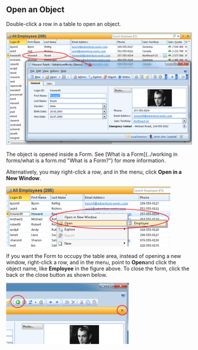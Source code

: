 ## Open an Object

Double-click a row in a table to open an object.

![ID1EC9C910BCE64147.ID83F6F236A3AD4C4B.png](media/ID1EC9C910BCE64147.ID83F6F236A3AD4C4B.png)

The object is opened inside a Form. See [What is a Form](../working in forms/what is a form.md "What is a Form?") for more information.

Alternatively, you may right-click a row, and in the menu, click **Open in a New Window**.

![ID1EC9C910BCE64147.IDFD867CF60D7B41AC.png](media/ID1EC9C910BCE64147.IDFD867CF60D7B41AC.png)

If you want the Form to occupy the table area, instead of opening a new window, right-click a row, and in the menu, point to **Open**and click the object name, like **Employee** in the figure above. To close the form, click the back or the close button as shown below.

![ID1EC9C910BCE64147.IDB451D5E29F1844B9.png](media/ID1EC9C910BCE64147.IDB451D5E29F1844B9.png)